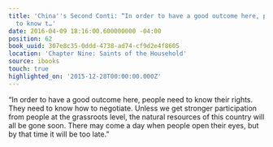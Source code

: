 ```yaml
---
title: 'China''s Second Conti: “In order to have a good outcome here, people need
  to know t…'
date: 2016-04-09 18:16:00.600000000 -04:00
position: 62
book_uuid: 307e8c35-0ddd-4738-ad74-cf9d2e4f8605
location: 'Chapter Nine: Saints of the Household'
source: ibooks
touch: true
highlighted_on: '2015-12-28T00:00:00.000Z'
---
```


“In order to have a good outcome here, people need to know their rights. They need to know how to negotiate. Unless we get stronger participation from people at the grassroots level, the natural resources of this country will all be gone soon. There may come a day when people open their eyes, but by that time it will be too late.”